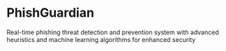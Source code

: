 # PhishGuardian
Real-time phishing threat detection and prevention system with advanced heuristics and machine learning algorithms for enhanced security
